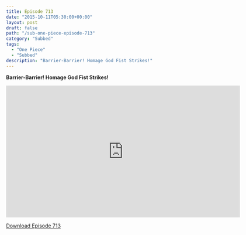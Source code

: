 ```yaml
---
title: Episode 713
date: "2015-10-11T05:30:00+00:00"
layout: post
draft: false
path: "/sub-one-piece-episode-713"
category: "Subbed"
tags:
  - "One Piece"
  - "Subbed"
description: "Barrier-Barrier! Homage God Fist Strikes!"
---
```


**Barrier-Barrier! Homage God Fist Strikes!**

<iframe width="640" height="360" src="https://www.rapidvideo.com/e/G6FRPGJTF6" frameborder="0" marginwidth=0 marginheight=0 scrolling=no allowfullscreen></iframe>

<a href="http://ouo.io/qs/eCodkFEQ?s=https://rapidvid.to/d/https://www.rapidvideo.com/e/G6FRPGJTF6">Download Episode 713</a>
